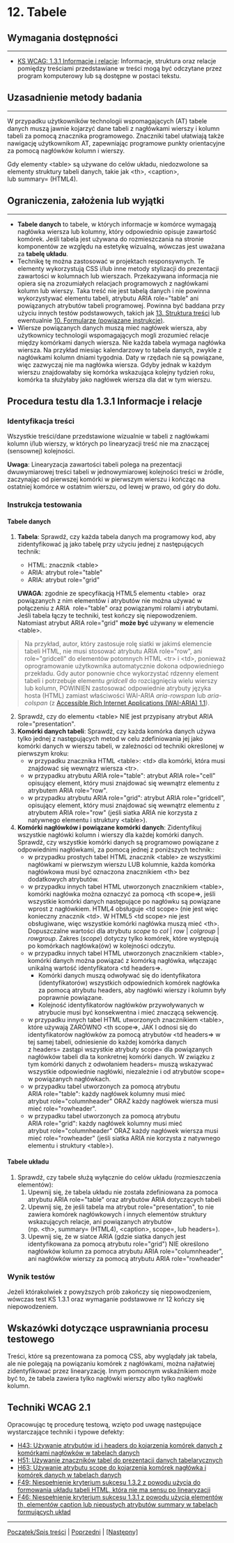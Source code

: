 # 12. Tabele

## Wymagania dostępności
--------------------------
-   [KS WCAG: 1.3.1 Informacje i relacje](https://www.w3.org/TR/UNDERSTANDING-WCAG20/content-structure-separation-programmatic.html): Informacje, struktura oraz relacje pomiędzy treściami przedstawiane w treści mogą być odczytane przez program komputerowy lub są dostępne w postaci tekstu.

## Uzasadnienie metody badania
------------------------------
W przypadku użytkowników technologii wspomagających (AT) tabele danych muszą jawnie kojarzyć dane tabeli z nagłówkami wierszy i kolumn tabeli za pomocą znacznika programowego. Znaczniki tabel ułatwiają także nawigację użytkownikom AT, zapewniając programowe punkty orientacyjne za pomocą nagłówków kolumn i wierszy.

Gdy elementy &lt;table&gt; są używane do celów układu, niedozwolone sa elementy struktury tabeli danych, takie jak &lt;th&gt;, &lt;caption&gt;, lub summary= (HTML4).


## Ograniczenia, założenia lub wyjątki
--------------------------------------
-   **Tabele danych** to tabele, w których informacje w komórce wymagają nagłówka wiersza lub kolumny, który odpowiednio opisuje zawartość komórek. Jeśli tabela jest używana do rozmieszczania na stronie komponentów ze względu na estetykę wizualną, wówczas jest uważana za **tabelę układu**.
-   Technikę tę można zastosować w  projektach responsywnych. Te elementy wykorzystują CSS i/lub inne metody stylizacji do prezentacji zawartości w kolumnach lub wierszach. Przekazywana informacja nie opiera się na zrozumiałych relacjach programowych z nagłówkami kolumn lub wierszy. Taka treść nie jest tabelą danych i nie powinna wykorzystywać elementu tabeli, atrybutu ARIA role="table" ani powiązanych atrybutów tabeli programowej. Powinna być baddana przy użyciu innych testów podstawowych, takich jak [13. Struktura treści](13StrukturaTresci.md) lub ewentualnie [10. Formularze (powiązane instrukcje)](10Formularze.md).
-   Wiersze powiązanych danych muszą mieć nagłówek wiersza, aby użytkownicy technologii wspomagających mogli zrozumieć relacje między komórkami danych wiersza. Nie każda tabela wymaga nagłówka wiersza. Na przykład miesiąc kalendarzowy to tabela danych, zwykle z nagłówkami kolumn dniami tygodnia. Daty w rzędach nie są powiązane, więc zazwyczaj nie ma nagłówka wiersza. Gdyby jednak w każdym wierszu znajdowałaby się komórka wskazująca kolejny tydzień roku, komórka ta służyłaby jako nagłówek wiersza dla dat w tym wierszu.

## Procedura testu dla 1.3.1 Informacje i relacje

### Identyfikacja treści
Wszystkie treści/dane przedstawione wizualnie w tabeli z nagłówkami kolumn i/lub wierszy, w których po linearyzacji treść nie ma znaczącej (sensownej) kolejności.

**Uwaga**: Linearyzacja zawartości tabeli polega na prezentacji dwuwymiarowej treści tabeli w jednowymiarowej kolejności treści w źródle, zaczynając od pierwszej komórki w pierwszym wierszu i kończąc na ostatniej komórce w ostatnim wierszu, od lewej w prawo, od góry do dołu.


### Instrukcja testowania

#### Tabele danych
1.  **Tabela**: Sprawdź, czy każda tabela danych ma programowy kod, aby zidentyfikować ją jako tabelę przy użyciu jednej z następujących technik:
    -   HTML: znacznik &lt;table&gt;
    -   ARIA: atrybut role="table"
    -   ARIA: atrybut role="grid"

    **UWAGA**: zgodnie ze specyfikacją HTML5 elementu &lt;table&gt;  oraz powiązanych z nim elementów i&nbsp;atrybutów nie można używać w połączeniu z&nbsp;ARIA   role="table" oraz powiązanymi rolami i&nbsp;atrybutami. Jeśli tabela łączy te techniki, test kończy się niepowodzeniem. Natomiast atrybut ARIA role="grid" **może  być** używany w&nbsp;elemencie &lt;table&gt;.

> Na przykład, autor, który zastosuje rolę siatki w jakimś elemencie tabeli HTML, nie musi stosować atrybutu ARIA role="row", ani role="gridcell" do elementów potomnych HTML &lt;tr&gt; i &lt;td&gt;, ponieważ oprogramowanie użytkownika automatycznie dokona odpowiedniego przekładu. Gdy autor ponownie chce wykorzystać rdzenny element tabeli i potrzebuje elementu *gridcell* do rozciągnięcia wielu wierszy lub kolumn, POWINIEN zastosować odpowiednie atrybuty języka hosta (HTML) zamiast właściwości WAI-ARIA *aria-rowspan*  lub *aria-colspan* (z [Accessible Rich Internet Applications (WAI-ARIA) 1.1](https://www.w3.org/TR/wai-aria-1.1/grid-0)).

2.  Sprawdź, czy do elementu &lt;table&gt; NIE jest przypisany atrybut ARIA role="presentation".
3.  **Komórki danych tabeli**: Sprawdź, czy każda komórka danych używa tylko jednej z następujących metod w celu zdefiniowania jej jako komórki danych w wierszu tabeli, w zależności od techniki określonej w pierwszym kroku:
    -   w przypadku znacznika HTML &lt;table&gt;: &lt;td&gt; dla komórki, która musi znajdować się wewnątrz wiersza &lt;tr&gt;.
    -   w przypadku atrybutu ARIA role="table": atrybut ARIA role="cell" opisujący element, który musi znajdować się wewnątrz elementu z atrybutem ARIA role="row".
    -   w przypadku atrybutu ARIA role="grid": atrybut ARIA role="gridcell", opisujący element, który musi znajdować się wewnątrz elementu z atrybutem ARIA role="row" (jeśli siatka ARIA nie korzysta z natywnego elementu i struktury &lt;table&gt;).
4.  **Komórki nagłówków i powiązane komórki danych**: Zidentyfikuj wszystkie nagłówki kolumn i wierszy dla każdej komórki danych. Sprawdź, czy wszystkie komórki danych są programowo powiązane z odpowiednimi nagłówkami, za pomocą jednej z poniższych technik::
    -   w przypadku prostych tabel HTML znacznik &lt;table&gt; ze wszystkimi nagłówkami w pierwszym wierszu LUB kolumnie, każda komórka nagłówkowa musi być oznaczona znacznikiem &lt;th&gt; bez dodatkowych atrybutów.
    -   w przypadku innych tabel HTML utworzonych znacznikiem &lt;table&gt;, komórki nagłówka można oznaczyć za pomocą &lt;th scope=&gt;, jeśli wszystkie komórki danych następujące po nagłówku są powiązane wprost z nagłówkiem. HTML4 obsługuje &lt;td scope&gt; (nie jest więc konieczny znacznik &lt;td&gt;. W HTML5 &lt;td scope&gt; nie jest obsługiwane, więc wszystkie komórki nagłówka muszą mieć &lt;th&gt;. Dopuszczalne wartości dla atrybutu *scope* to *col* &vert; *row* &vert; *colgroup* &vert; *rowgroup*.  Zakres (*scope*) dotyczy tylko komórek, które występują po komórkach nagłówka(ów) w kolejności odczytu.
    -   w przypadku innych tabel HTML utworzonych znacznikiem &lt;table&gt;, komórki danych można powiązać z komórką nagłówka, włączając unikalną wartość identyfikatora &lt;td headers=&gt;.
        -   Komórki danych muszą odwoływać się do identyfikatora (identyfikatorów) wszystkich odpowiednich komórek nagłówka za pomocą atrybutu headers, aby nagłówki wierszy i kolumn były poprawnie powiązane.
        -   Kolejność identyfikatorów nagłówków przywoływanych w atrybucie musi być konsekwentna i mieć znaczącą sekwencję.
    -   w przypadku innych tabel HTML utworzonych znacznikiem &lt;table&gt;,  które używają ZARÓWNO &lt;th scope=&gt;, JAK I odnosi się do identyfikatorów nagłówków za pomocą atrybutów &lt;td headers=&gt; w tej samej tabeli, odniesienie do każdej komórka danych z headers= zastąpi wszystkie atrybuty scope= dla powiązanych nagłówków tabeli dla ta konkretnej komórki danych. W związku z tym komórki danych z odwołaniem headers= muszą wskazywać wszystkie odpowiednie nagłówki, niezależnie i od atrybutów scope= w powiązanych nagłówkach.
    -   w przypadku tabel utworzonych za pomocą atrybutu ARIA role="table": każdy nagłówek kolumny musi mieć atrybut role="columnheader" ORAZ każdy nagłówek wiersza musi mieć role="rowheader".
    -   w przypadku tabel utworzonych za pomocą atrybutu ARIA role="grid": każdy nagłówek kolumny musi mieć atrybut role="columnheader" ORAZ każdy nagłówek wiersza musi mieć role="rowheader" (jeśli siatka ARIA nie korzysta z natywnego elementu i struktury &lt;table&gt;).

#### Tabele układu
1.  Sprawdź, czy tabele służą wyłącznie do celów układu (rozmieszczenia elementów):
    1.  Upewnij się, że tabela układu nie została zdefiniowana za pomoca atrybutu ARIA role="table" oraz atrybutów ARIA dotyczących tabeli
    2.  Upewnij się, że jeśli tabela ma atrybut role="presentation", to nie zawiera komórek nagłówkowych i innych elementów struktury wskazujących relacje, ani powiązanych atrybutów (np. &lt;th&gt;, summary= (HTML4), &lt;caption&gt;, scope=, lub headers=).
    3.  Upewnij się, że w siatce ARIA (gdzie siatka danych jest identyfikowana za pomocą atrybutu role="grid") NIE określono nagłówków kolumn za pomoca atrybutu ARIA role="columnheader", ani nagłówków wierszy za pomocą atrybutu ARIA role="rowheader"

### Wynik testów
Jeżeli którakolwiek z powyższych prób zakończy się niepowodzeniem, wówczas test KS 1.3.1 oraz wymaganie podstawowe nr 12 kończy się niepowodzeniem.

##  Wskazówki dotyczące usprawniania procesu testowego

Treści, które są prezentowana za pomocą CSS, aby wyglądały jak tabela, ale nie polegają na powiązaniu komórek z nagłówkami, można najłatwiej zidentyfikować przez linearyzację. Innym pomocnym wskaźnikiem może być to, że tabela zawiera tylko nagłówki wierszy albo tylko nagłówki kolumn.


## Techniki WCAG 2.1
Opracowując tę procedurę testową, wzięto pod uwagę następujące wystarczające techniki i typowe defekty:
-   [H43: Używanie atrybutów id i headers do kojarzenia komórek danych z komórkami nagłówków w tabelach danych](https://www.w3.org/TR/WCAG20-TECHS/H43.html)
-   [H51: Używanie znaczników tabel do prezentacji danych tabelarycznych](https://www.w3.org/TR/WCAG20-TECHS/H51.html)
-   [H63: Używanie atrybutu scope do kojarzenia komórek nagłówka i komórek danych w tabelach danych](https://www.w3.org/TR/WCAG20-TECHS/H63.html)
-   [F49: Niespełnienie kryterium sukcesu 1.3.2 z powodu użycia do formowania układu tabeli HTML, która nie ma sensu po linearyzacji](https://www.w3.org/TR/WCAG20-TECHS/F49.html)
-   [F46: Niespełnienie kryterium sukcesu 1.3.1 z powodu użycia elementów th, elementów caption lub niepustych atrybutów summary w tabelach formujących układ](http://www.w3.org/TR/WCAG20-TECHS/F46.html)

----------------------------------------
[Początek/Spis treści](index.md) | [Poprzedni](11TytulyStron.md) | [[Następny]](13StrukturaTresci.md)
